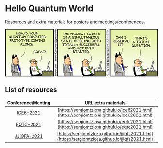 # Hello Quantum World

Resources and extra materials for posters and meetings/conferences.

![](assets/misc/dilbert-quantum-computer.png)

## List of resources

|  Conference/Meeting    |  URL extra materials  |
| :--------------------: | :-------------------: |
| [ICE6-2021](https://www.ice-6.hbar.es/) | [https://sergiomtzlosa.github.io/ice62021.html](https://sergiomtzlosa.github.io/ice62021.html) |
| [EQTC-2021](https://www.eqtc.org) | [https://sergiomtzlosa.github.io/eqtc2021.html](https://sergiomtzlosa.github.io/eqtc2021.html) |
| [JJIQFA-2021](https://eventos.unizar.es/70156/detail/9o-jornada-de-jovenes-investigadores-de-quimica-y-fisica-de-aragon.html) | [https://sergiomtzlosa.github.io/jjiqfa2021.html](https://sergiomtzlosa.github.io/jjiqfa2021.html) |
